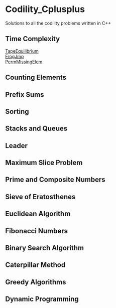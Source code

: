 # Codility_Cplusplus
<!-- Use http://cssdeck.com/labs/learning-the-markdown-syntax for markdown syntax -->
Solutions to all the codility problems written in C++

**Time Complexity**  
-------------------
[TapeEquilibrium](TapeEquilibrium)  
[FrogJmp](FrogJmp)  
[PermMissingElem](PermMissingElem)

**Counting Elements**
---------------------

**Prefix Sums**
---------------

**Sorting**
-----------

**Stacks and Queues**
---------------------

**Leader**
---------------------

**Maximum Slice Problem**
---------------------

**Prime and Composite Numbers**
---------------------

**Sieve of Eratosthenes**
---------------------

**Euclidean Algorithm**
---------------------

**Fibonacci Numbers**
---------------------

**Binary Search Algorithm**
---------------------

**Caterpillar Method**
---------------------

**Greedy Algorithms**
---------------------

**Dynamic Programming**
---------------------

